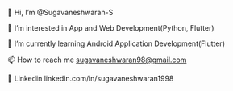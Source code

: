 👋 Hi, I’m @Sugavaneshwaran-S

👀 I’m interested in App and Web Development(Python, Flutter)

🌱 I’m currently learning Android Application Development(Flutter)

📫 How to reach me sugavaneshwaran98@gmail.com

👋 Linkedin linkedin.com/in/sugavaneshwaran1998
